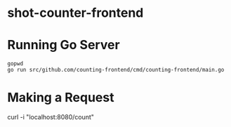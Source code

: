 # shot-counter-frontend

# Running Go Server
```
gopwd
go run src/github.com/counting-frontend/cmd/counting-frontend/main.go
```

# Making a Request
curl -i "localhost:8080/count"

